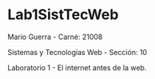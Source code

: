 # Lab1SistTecWeb
Mario Guerra - Carné: 21008

Sistemas y Tecnologías Web - Sección: 10

Laboratorio 1 - El internet antes de la web.
